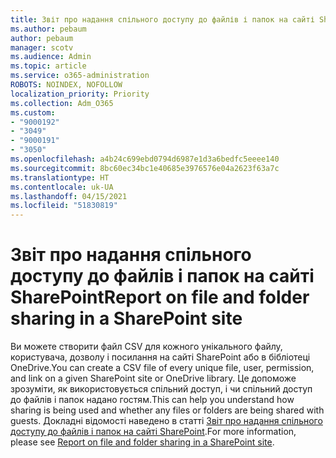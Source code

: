 ```yaml
---
title: Звіт про надання спільного доступу до файлів і папок на сайті SharePoint
ms.author: pebaum
author: pebaum
manager: scotv
ms.audience: Admin
ms.topic: article
ms.service: o365-administration
ROBOTS: NOINDEX, NOFOLLOW
localization_priority: Priority
ms.collection: Adm_O365
ms.custom:
- "9000192"
- "3049"
- "9000191"
- "3050"
ms.openlocfilehash: a4b24c699ebd0794d6987e1d3a6bedfc5eeee140
ms.sourcegitcommit: 8bc60ec34bc1e40685e3976576e04a2623f63a7c
ms.translationtype: HT
ms.contentlocale: uk-UA
ms.lasthandoff: 04/15/2021
ms.locfileid: "51830819"
---
```

# <a name="report-on-file-and-folder-sharing-in-a-sharepoint-site"></a><span data-ttu-id="07013-102">Звіт про надання спільного доступу до файлів і папок на сайті SharePoint</span><span class="sxs-lookup"><span data-stu-id="07013-102">Report on file and folder sharing in a SharePoint site</span></span>

<span data-ttu-id="07013-103">Ви можете створити файл CSV для кожного унікального файлу, користувача, дозволу і посилання на сайті SharePoint або в бібліотеці OneDrive.</span><span class="sxs-lookup"><span data-stu-id="07013-103">You can create a CSV file of every unique file, user, permission, and link on a given SharePoint site or OneDrive library.</span></span> <span data-ttu-id="07013-104">Це допоможе зрозуміти, як використовується спільний доступ, і чи спільний доступ до файлів і папок надано гостям.</span><span class="sxs-lookup"><span data-stu-id="07013-104">This can help you understand how sharing is being used and whether any files or folders are being shared with guests.</span></span> <span data-ttu-id="07013-105">Докладні відомості наведено в статті [Звіт про надання спільного доступу до файлів і папок на сайті SharePoint](https://docs.microsoft.com/sharepoint/sharing-reports).</span><span class="sxs-lookup"><span data-stu-id="07013-105">For more information, please see [Report on file and folder sharing in a SharePoint site](https://docs.microsoft.com/sharepoint/sharing-reports).</span></span>
